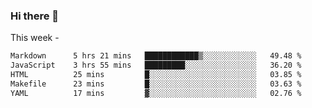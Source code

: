 ### Hi there 👋

This week - 
<!--START_SECTION:waka-->

```txt
Markdown      5 hrs 21 mins   ████████████▒░░░░░░░░░░░░   49.48 %
JavaScript    3 hrs 55 mins   █████████░░░░░░░░░░░░░░░░   36.20 %
HTML          25 mins         █░░░░░░░░░░░░░░░░░░░░░░░░   03.85 %
Makefile      23 mins         █░░░░░░░░░░░░░░░░░░░░░░░░   03.63 %
YAML          17 mins         ▓░░░░░░░░░░░░░░░░░░░░░░░░   02.76 %
```

<!--END_SECTION:waka-->
<!--
**Boombag0607/Boombag0607** is a ✨ _special_ ✨ repository because its `README.md` (this file) appears on your GitHub profile.

Here are some ideas to get you started:

- 🔭 I’m currently working on ...
- 🌱 I’m currently learning ...
- 👯 I’m looking to collaborate on ...
- 🤔 I’m looking for help with ...
- 💬 Ask me about ...
- 📫 How to reach me: ...
- 😄 Pronouns: ...
- ⚡ Fun fact: ...
-->
